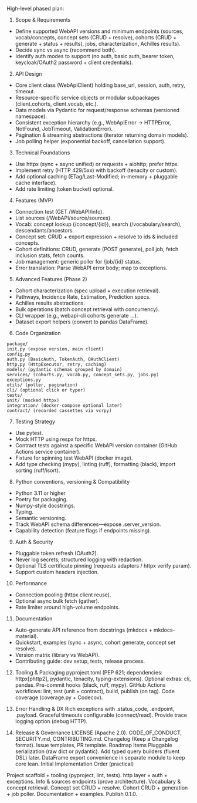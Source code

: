High-level phased plan:

1. Scope & Requirements
- Define supported WebAPI versions and minimum endpoints (sources, vocab/concepts, concept sets (CRUD + resolve), cohorts (CRUD + generate + status + results), jobs, characterization, Achilles results).
- Decide sync vs async (recommend both).
- Identify auth modes to support (no auth, basic auth, bearer token, keycloak/OAuth2 password + client credentials).

2. API Design
- Core client class (WebApiClient) holding base_url, session, auth, retry, timeout.
- Resource-specific service objects or modular subpackages (client.cohorts, client.vocab, etc.).
- Data models via Pydantic for request/response schemas (versioned namespace).
- Consistent exception hierarchy (e.g., WebApiError -> HTTPError, NotFound, JobTimeout, ValidationError).
- Pagination & streaming abstractions (iterator returning domain models).
- Job polling helper (exponential backoff, cancellation support).

3. Technical Foundations
- Use httpx (sync + async unified) or requests + aiohttp; prefer httpx.
- Implement retry (HTTP 429/5xx) with backoff (tenacity or custom).
- Add optional caching (ETag/Last-Modified; in-memory + pluggable cache interface).
- Add rate limiting (token bucket) optional.

4. Features (MVP)
- Connection test (GET /WebAPI/info).
- List sources (/WebAPI/source/sources).
- Vocab: concept lookup (/concept/{id}), search (/vocabulary/search), descendants/ancestors.
- Concept set: CRUD + export expression + resolve to ids & included concepts.
- Cohort definitions: CRUD, generate (POST generate), poll job, fetch inclusion stats, fetch counts.
- Job management: generic poller for /job/{id} status.
- Error translation: Parse WebAPI error body; map to exceptions.

5. Advanced Features (Phase 2)
- Cohort characterization (spec upload + execution retrieval).
- Pathways, Incidence Rate, Estimation, Prediction specs.
- Achilles results abstractions.
- Bulk operations (batch concept retrieval with concurrency).
- CLI wrapper (e.g., webapi-cli cohorts generate ...).
- Dataset export helpers (convert to pandas DataFrame).

6. Code Organization
```
package/
init.py (expose version, main client)
config.py
auth.py (BasicAuth, TokenAuth, OAuthClient)
http.py (HttpExecutor, retry, caching)
models/ (pydantic schemas grouped by domain)
services/ (cohorts.py, vocab.py, concept_sets.py, jobs.py)
exceptions.py
utils/ (poller, pagination)
cli/ (optional click or typer)
tests/
unit/ (mocked httpx)
integration/ (docker-compose optional later)
contract/ (recorded cassettes via vcrpy)
```

7. Testing Strategy
- Use pytest.
- Mock HTTP using respx for httpx.
- Contract tests against a specific WebAPI version container (GitHub Actions service container).
- Fixture for spinning test WebAPI (docker image).
- Add type checking (mypy), linting (ruff), formatting (black), import sorting (ruff/isort).


8. Python conventions, versioning & Compatibility
- Python 3.11 or higher
- Poetry for packaging. 
- Numpy-style docstrings. 
- Typing. 
- Semantic versioning.
- Track WebAPI schema differences—expose .server_version.
- Capability detection (feature flags if endpoints missing).


9. Auth & Security
- Pluggable token refresh (OAuth2).
- Never log secrets; structured logging with redaction.
- Optional TLS certificate pinning (requests adapters / httpx verify param).
- Support custom headers injection.


10. Performance
- Connection pooling (httpx client reuse).
- Optional async bulk fetch (gather).
- Rate limiter around high-volume endpoints.


11. Documentation
- Auto-generate API reference from docstrings (mkdocs + mkdocs-material).
- Quickstart, examples (sync + async, cohort generate, concept set resolve).
- Version matrix (library vs WebAPI).
- Contributing guide: dev setup, tests, release process.


12. Tooling & Packaging
pyproject.toml (PEP 621; dependencies: httpx[phttp2], pydantic, tenacity, typing-extensions).
Optional extras: cli, pandas.
Pre-commit hooks (black, ruff, mypy).
GitHub Actions workflows: lint, test (unit + contract), build, publish (on tag).
Code coverage (coverage.py + Codecov).


13. Error Handling & DX
Rich exceptions with .status_code, .endpoint, .payload.
Graceful timeouts configurable (connect/read).
Provide trace logging option (debug HTTP).


14. Release & Governance
LICENSE (Apache 2.0).
CODE_OF_CONDUCT, SECURITY.md, CONTRIBUTING.md.
Changelog (Keep a Changelog format).
Issue templates, PR template.
Roadmap Items
Pluggable serialization (raw dict or pydantic).
Add typed query builders (fluent DSL) later.
DataFrame export convenience in separate module to keep core lean.
Initial Implementation Order (practical)

Project scaffold + tooling (pyproject, lint, tests).
http layer + auth + exceptions.
Info & sources endpoints (prove architecture).
Vocabulary & concept retrieval.
Concept set CRUD + resolve.
Cohort CRUD + generation + job poller.
Documentation + examples.
Publish 0.1.0.